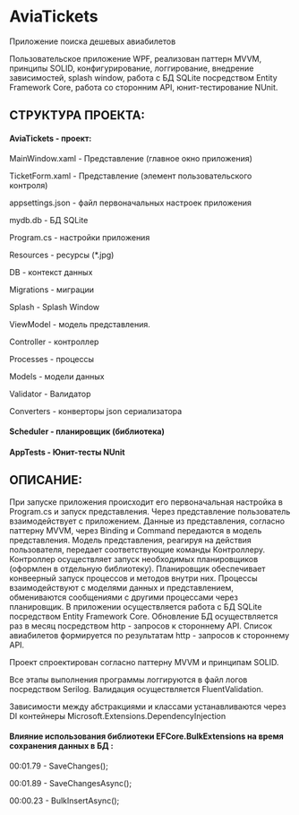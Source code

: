 # AviaTickets
 Приложение поиска дешевых авиабилетов
 
 Пользовательское приложение WPF, реализован паттерн MVVM, принципы SOLID, конфигурирование, логгирование, внедрение зависимостей, splash window, работа с БД SQLite посредством Entity Framework Core, работа со сторонним API, юнит-тестирование NUnit.
 
 ## СТРУКТУРА ПРОЕКТА:
 
 #### AviaTickets - проект:
 
 MainWindow.xaml - Представление (главное окно приложения)
 
 TicketForm.xaml - Представление (элемент пользовательского контроля)
 
 appsettings.json - файл первоначальных настроек приложения
 
 mydb.db - БД SQLite
 
 Program.cs - настройки приложения
 
 Resources - ресурсы (*.jpg)
 
 DB - контекст данных
 
 Migrations - миграции
 
 Splash - Splash Window
 
 ViewModel - модель представления.
 
 Controller - контроллер
 
 Processes - процессы 
 
 Models - модели данных
 
 Validator - Валидатор
 
 Converters - конверторы json сериализатора
 
 #### Scheduler - планировщик (библиотека)
 
 #### AppTests - Юнит-тесты NUnit
 
## ОПИСАНИЕ:
 
При запуске приложения происходит его первоначальная настройка в Program.cs и запуск представления. Через представление пользователь взаимодействует с приложением. Данные из представления, согласно паттерну MVVM, через Binding и Command передаются в модель представления. Модель представления, реагируя на действия пользователя, передает соответствующие команды Контроллеру. Контроллер осуществляет запуск необходимых планировщиков (оформлен в отдельную библиотеку). Планировщик обеспечивает конвеерный запуск процессов и методов внутри них. Процессы взаимодействуют с моделями данных и представлением, обмениваются сообщениями с другими процессами через планировщик. В приложении осуществляется работа с БД SQLite посредством Entity Framework Core. Обновление БД осуществляется раз в месяц посредством http - запросов к стороннему API. Список авиабилетов формируется по результатам http - запросов к стороннему API.  

Проект спроектирован согласно паттерну MVVM и принципам SOLID. 

Все этапы выполнения программы логгируются в файл логов посредством Serilog. Валидация осуществляется FluentValidation. 

Зависимости между абстракциями и классами устанавливаются через DI контейнеры Microsoft.Extensions.DependencyInjection

#### Влияние использования библиотеки EFCore.BulkExtensions на время сохранения данных в БД : 

00:01.79  - SaveChanges();

00:01.89  - SaveChangesAsync();

00:00.23  - BulkInsertAsync();


